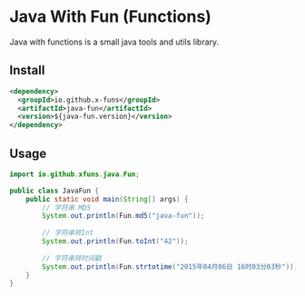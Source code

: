 # Java With Fun (Functions)

Java with functions is a small java tools and utils library.

## Install

```xml
<dependency>
  <groupId>io.github.x-funs</groupId>
  <artifactId>java-fun</artifactId>
  <version>${java-fun.version}</version>
</dependency>
```

## Usage

```java
import io.github.xfuns.java.Fun;

public class JavaFun {
    public static void main(String[] args) {
        // 字符串 MD5
        System.out.println(Fun.md5("java-fun"));
    
        // 字符串转Int
        System.out.println(Fun.toInt("42"));
    
        // 字符串转时间戳
        System.out.println(Fun.strtotime("2015年04月06日 16时03分03秒"));
    }
}
```


